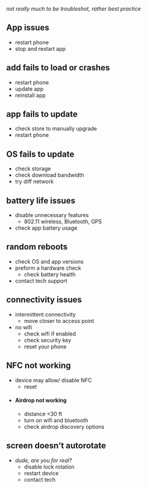 *not really much to be troubleshot, rather best practice*

## App issues
- restart phone
- stop and restart app
## add fails to load or crashes
 - restart phone
 - update app
 - reinstall app

## app fails to update
- check store to manually upgrade
- restart phone

## OS fails to update
- check storage
- check download bandwidth
- try diff network

## battery life issues
- disable unnecessary features
	- 802.11 wireless, Bluetooth, GPS
- check app battery usage

## random reboots
- check OS and app versions 
- preform a hardware check 
	- check battery health
- contact tech support

## connectivity issues
- intermittent connectivity 
	- move closer to access point
- no wifi
	- check wifi if enabled
	- check security key
	- reset your phone

## NFC not working
- device may allow/ disable NFC
	- reset
- #### Airdrop not working
	- distance <30 ft
	- turn on wifi and bluetooth
	- check airdrop discovery options

## screen doesn't autorotate
- *dude, are you for real?*
	- disable lock rotation 
	- restart device
	- contact tech
